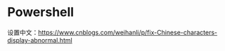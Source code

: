 # Powershell

设置中文：<https://www.cnblogs.com/weihanli/p/fix-Chinese-characters-display-abnormal.html>
